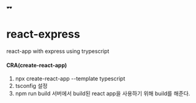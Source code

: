 🕶 
# react-express
react-app with express using trypescript

#### CRA(create-react-app)
1. npx create-react-app <project name> --template typescript
2. tsconfig 설정
3. npm run build
서버에서 build된 react app을 사용하기 위해 build를 해준다.
  


